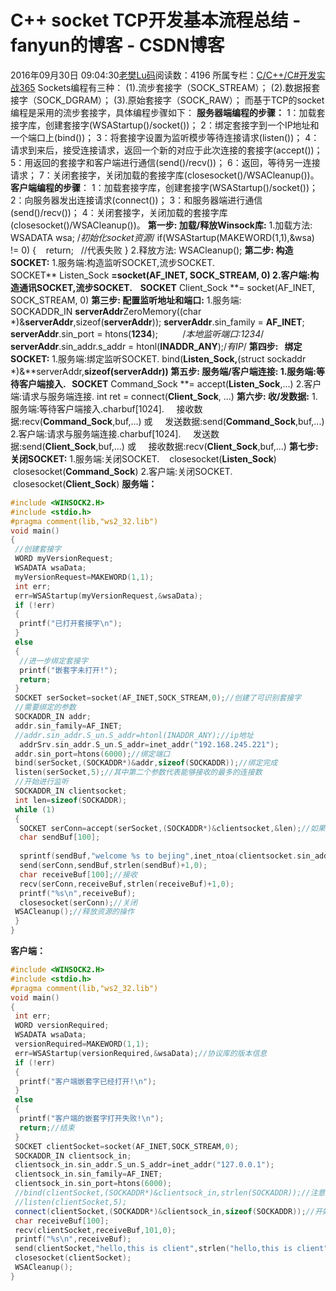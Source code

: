 # C++ socket TCP开发基本流程总结 - fanyun的博客 - CSDN博客
2016年09月30日 09:04:30[老樊Lu码](https://me.csdn.net/fanyun_01)阅读数：4196
所属专栏：[C/C++/C#开发实战365](https://blog.csdn.net/column/details/c-plus-plus-01.html)
Sockets编程有三种：
(1).流步套接字（SOCK_STREAM）；
(2).数据报套接字（SOCK_DGRAM）；
(3).原始套接字（SOCK_RAW）；
而基于TCP的socket编程是采用的流步套接字，具体编程步骤如下：
**服务器端编程的步骤：**
1：加载套接字库，创建套接字(WSAStartup()/socket())；
2：绑定套接字到一个IP地址和一个端口上(bind())；
3：将套接字设置为监听模步等待连接请求(listen())；
4：请求到来后，接受连接请求，返回一个新的对应于此次连接的套接字(accept())；
5：用返回的套接字和客户端进行通信(send()/recv())；
6：返回，等待另一连接请求；
7：关闭套接字，关闭加载的套接字库(closesocket()/WSACleanup())。
**客户端编程的步骤**：
1：加载套接字库，创建套接字(WSAStartup()/socket())；
2：向服务器发出连接请求(connect())；
3：和服务器端进行通信(send()/recv())；
4：关闭套接字，关闭加载的套接字库(closesocket()/WSACleanup())。
**第一步: 加载/释放Winsock库:**
1.加载方法:
WSADATA wsa;
/*初始化socket资源*/
if(WSAStartup(MAKEWORD(1,1),&wsa) != 0)
{
   return;   //代表失败
}
2.释放方法:
WSACleanup();
**第二步: 构造SOCKET:**
1.服务端:构造监听SOCKET,流步SOCKET.
   SOCKET** Listen_Sock **=socket(AF_INET, SOCK_STREAM, 0)
2.客户端:构造通讯SOCKET,流步SOCKET.
   SOCKET** Client_Sock **= socket(AF_INET, SOCK_STREAM, 0)
**第三步: 配置监听地址和端口:**
1.服务端: SOCKADDR_IN **serverAddr**ZeroMemory((char *)&**serverAddr**,sizeof(**serverAddr**));
**serverAddr**.sin_family = **AF_INET**;
**serverAddr**.sin_port = htons(**1234**);          /*本地监听端口:1234*/
**serverAddr**.sin_addr.s_addr = htonl(**INADDR_ANY**);/*有IP*/
**第四步:   绑定SOCKET:**
1.服务端:绑定监听SOCKET.
bind(**Listen_Sock,**(struct sockaddr *)&**serverAddr,**sizeof(**serverAddr**))
**第五步: 服务端/客户端连接:**
1.服务端:等待客户端接入.
  SOCKET** Command_Sock **= accept(**Listen_Sock**,...)
2.客户端:请求与服务端连接.
int ret = connect(**Client_Sock**, ...)
**第六步: 收/发数据:**
1.服务端:等待客户端接入.charbuf[1024].
    接收数据:recv(**Command_Sock**,buf,...)
或
    发送数据:send(**Command_Sock**,buf,...)
2.客户端:请求与服务端连接.charbuf[1024].
    发送数据:send(**Client_Sock**,buf,...)
或
    接收数据:recv(**Client_Sock**,buf,...)
**第七步: 关闭SOCKET:**
1.服务端:关闭SOCKET.
   closesocket(**Listen_Sock**)
   closesocket(**Command_Sock**)
2.客户端:关闭SOCKET.
   closesocket(**Client_Sock**)
**服务端：**
```cpp
#include <WINSOCK2.H>
#include <stdio.h>
#pragma comment(lib,"ws2_32.lib")
void main()
{
 //创建套接字
 WORD myVersionRequest;
 WSADATA wsaData;
 myVersionRequest=MAKEWORD(1,1);
 int err;
 err=WSAStartup(myVersionRequest,&wsaData);
 if (!err)
 {
  printf("已打开套接字\n");
 } 
 else
 {
  //进一步绑定套接字
  printf("嵌套字未打开!");
  return;
 }
 SOCKET serSocket=socket(AF_INET,SOCK_STREAM,0);//创建了可识别套接字
 //需要绑定的参数
 SOCKADDR_IN addr;
 addr.sin_family=AF_INET;
 //addr.sin_addr.S_un.S_addr=htonl(INADDR_ANY);//ip地址
  addrSrv.sin_addr.S_un.S_addr=inet_addr("192.168.245.221");
 addr.sin_port=htons(6000);//绑定端口
 bind(serSocket,(SOCKADDR*)&addr,sizeof(SOCKADDR));//绑定完成
 listen(serSocket,5);//其中第二个参数代表能够接收的最多的连接数
 //开始进行监听
 SOCKADDR_IN clientsocket;
 int len=sizeof(SOCKADDR);
 while (1)
 {
  SOCKET serConn=accept(serSocket,(SOCKADDR*)&clientsocket,&len);//如果这里不是accept而是conection的话，就会不断的监听
  char sendBuf[100];
   
  sprintf(sendBuf,"welcome %s to bejing",inet_ntoa(clientsocket.sin_addr));//找对对应的IP并且将这行字打印到那里
  send(serConn,sendBuf,strlen(sendBuf)+1,0);
  char receiveBuf[100];//接收
  recv(serConn,receiveBuf,strlen(receiveBuf)+1,0);
  printf("%s\n",receiveBuf);
  closesocket(serConn);//关闭
 WSACleanup();//释放资源的操作
 }
}
```
**客户端：**
```cpp
#include <WINSOCK2.H>
#include <stdio.h>
#pragma comment(lib,"ws2_32.lib")
void main()
{
 int err;
 WORD versionRequired;
 WSADATA wsaData;
 versionRequired=MAKEWORD(1,1);
 err=WSAStartup(versionRequired,&wsaData);//协议库的版本信息
 if (!err)
 {
  printf("客户端嵌套字已经打开!\n");
 }
 else
 {
  printf("客户端的嵌套字打开失败!\n");
  return;//结束
 }
 SOCKET clientSocket=socket(AF_INET,SOCK_STREAM,0);
 SOCKADDR_IN clientsock_in;
 clientsock_in.sin_addr.S_un.S_addr=inet_addr("127.0.0.1");
 clientsock_in.sin_family=AF_INET;
 clientsock_in.sin_port=htons(6000);
 //bind(clientSocket,(SOCKADDR*)&clientsock_in,strlen(SOCKADDR));//注意第三个参数
 //listen(clientSocket,5);
 connect(clientSocket,(SOCKADDR*)&clientsock_in,sizeof(SOCKADDR));//开始连接
 char receiveBuf[100];
 recv(clientSocket,receiveBuf,101,0);
 printf("%s\n",receiveBuf);
 send(clientSocket,"hello,this is client",strlen("hello,this is client")+1,0);
 closesocket(clientSocket);
 WSACleanup();
}
```

